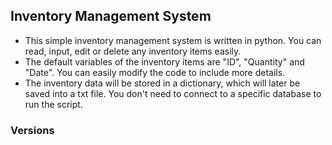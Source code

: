 ## Inventory Management System
* This simple inventory management system is written in python. You can read, input, edit or delete any inventory items easily.
* The default variables of the inventory items are "ID", "Quantity" and "Date". You can easily modify the code to include more details.
* The inventory data will be stored in a dictionary, which will later be saved into a txt file. You don't need to connect to a specific database to run the script.

### Versions
####

